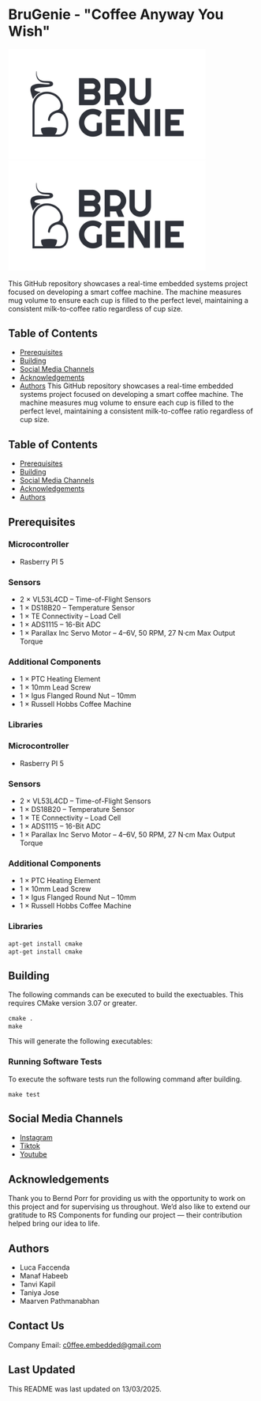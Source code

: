 # BruGenie - "Coffee Anyway You Wish"

<img width="400" alt="image" src="Images/Bru Genie Logos + Margins-03.svg">
<img width="400" alt="image" src="Images/Bru Genie Logos + Margins-03.svg">

This GitHub repository showcases a real-time embedded systems project focused on developing a smart coffee machine. The machine measures mug volume to ensure each cup is filled to the perfect level, maintaining a consistent milk-to-coffee ratio regardless of cup size.

## Table of Contents

- [Prerequisites](#prerequisites)
- [Building](#building)
- [Social Media Channels](#social-media-channels)
- [Acknowledgements](#acknowledgements)
- [Authors](#authors)
This GitHub repository showcases a real-time embedded systems project focused on developing a smart coffee machine. The machine measures mug volume to ensure each cup is filled to the perfect level, maintaining a consistent milk-to-coffee ratio regardless of cup size.

## Table of Contents

- [Prerequisites](#prerequisites)
- [Building](#building)
- [Social Media Channels](#social-media-channels)
- [Acknowledgements](#acknowledgements)
- [Authors](#authors)

## Prerequisites
### Microcontroller

- Rasberry PI 5

### Sensors

- 2 × VL53L4CD – Time-of-Flight Sensors
- 1 × DS18B20 – Temperature Sensor
- 1 × TE Connectivity – Load Cell
- 1 × ADS1115 – 16-Bit ADC
- 1 × Parallax Inc Servo Motor – 4–6V, 50 RPM, 27 N·cm Max Output Torque

### Additional Components

- 1 × PTC Heating Element
- 1 × 10mm Lead Screw
- 1 × Igus Flanged Round Nut – 10mm
- 1 × Russell Hobbs Coffee Machine

### Libraries
### Microcontroller

- Rasberry PI 5

### Sensors

- 2 × VL53L4CD – Time-of-Flight Sensors
- 1 × DS18B20 – Temperature Sensor
- 1 × TE Connectivity – Load Cell
- 1 × ADS1115 – 16-Bit ADC
- 1 × Parallax Inc Servo Motor – 4–6V, 50 RPM, 27 N·cm Max Output Torque

### Additional Components

- 1 × PTC Heating Element
- 1 × 10mm Lead Screw
- 1 × Igus Flanged Round Nut – 10mm
- 1 × Russell Hobbs Coffee Machine

### Libraries

```
apt-get install cmake
apt-get install cmake
```

## Building 
The following commands can be executed to build the exectuables. This requires CMake version 3.07 or greater.

```
cmake .
make
```
This will generate the following executables:

### Running Software Tests

To execute the software tests run the following command after building.

```
make test
```
## Social Media Channels

- [Instagram](https://www.instagram.com/brugenie/?locale=en_GB&hl=en)
- [Tiktok](https://www.tiktok.com/@brugenie)
- [Youtube](https://www.youtube.com/channel/UCvZ_YEZ7hOzSlOggeiQ_5xw) 

## Acknowledgements

Thank you to Bernd Porr for providing us with the opportunity to work on this project and for supervising us throughout. We’d also like to extend our gratitude to RS Components for funding our project — their contribution helped bring our idea to life.

## Authors

- Luca Faccenda
- Manaf Habeeb 
- Tanvi Kapil
- Taniya Jose
- Maarven Pathmanabhan 

## Contact Us

Company Email: c0ffee.embedded@gmail.com

## Last Updated
This README was last updated on 13/03/2025.
